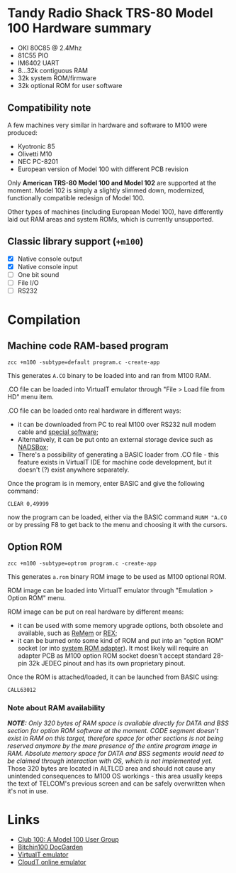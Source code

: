 # Tandy Radio Shack TRS-80 Model 100 Hardware summary

* OKI 80C85 @ 2.4Mhz
* 81C55 PIO
* IM6402 UART
* 8...32k contiguous RAM
* 32k system ROM/firmware
* 32k optional ROM for user software

## Compatibility note
A few machines very similar in hardware and software to M100 were produced:
- Kyotronic 85
- Olivetti M10
- NEC PC-8201
- European version of Model 100 with different PCB revision

Only **American TRS-80 Model 100 and Model 102** are supported at the moment.
Model 102 is simply a slightly slimmed down, modernized, functionally compatible redesign of Model 100.

Other types of machines (including European Model 100), have differently laid out RAM areas and system ROMs, which is currently unsupported.

## Classic library support (`+m100`)
* [x] Native console output
* [x] Native console input
* [ ] One bit sound
* [ ] File I/O
* [ ] RS232

# Compilation
## Machine code RAM-based program

    zcc +m100 -subtype=default program.c -create-app

This generates `A.CO` binary to be loaded into and ran from M100 RAM.

.CO file can be loaded into VirtualT emulator through "File > Load file from HD" menu item.

.CO file can be loaded onto real hardware in different ways:
- it can be downloaded from PC to real M100 over RS232 null modem cable and [special software](http://bitchin100.com/wiki/index.php?title=LaddieCon&oldid=2975);
- Alternatively, it can be put onto an external storage device such as [NADSBox](http://www.kenpettit.com/nadsbox.html);
- There's a possibility of generating a BASIC loader from .CO file - this feature exists in VirtualT IDE for machine code development, but it doesn't (?) exist anywhere separately.

Once the program is in memory, enter BASIC and give the following command:

    CLEAR 0,49999

now the program can be loaded, either via the BASIC command `RUNM "A.CO` or by pressing F8 to get back to the menu and choosing it with the cursors.

## Option ROM

    zcc +m100 -subtype=optrom program.c -create-app

This generates `a.rom` binary ROM image to be used as M100 optional ROM.


ROM image can be loaded into VirtualT emulator through "Emulation > Option ROM" menu.

ROM image can be put on real hardware by different means:
- it can be used with some memory upgrade options, both obsolete and available, such as [ReMem](http://bitchin100.com/wiki/index.php?title=Remem&oldid=2936) or [REX](http://bitchin100.com/wiki/index.php?title=REX&oldid=3251);
- it can be burned onto some kind of ROM and put into an "option ROM" socket (or into [system ROM adapter](http://bitchin100.com/wiki/index.php?title=M100ROM&oldid=2938)). It most likely will require an adapter PCB as M100 option ROM socket doesn't accept standard 28-pin 32k JEDEC pinout and has its own proprietary pinout.

Once the ROM is attached/loaded, it can be launched from BASIC using: 

    CALL63012


### Note about RAM availability 
_**NOTE:** Only 320 bytes of RAM space is available directly for DATA and BSS section for option ROM software at the moment.
CODE segment doesn't exist in RAM on this target, therefore space for other sections is not being reserved anymore by the mere presence of the entire program image in RAM. Absolute memory space for DATA and BSS segments would need to be claimed through interaction with OS, which is not implemented yet._
Those 320 bytes are located in ALTLCD area and should not cause any unintended consequences to M100 OS
workings - this area usually keeps the text of TELCOM's previous screen and can be safely overwritten when it's not in use.

# Links

* [Club 100: A Model 100 User Group](http://www.club100.org/)
* [Bitchin100 DocGarden](http://bitchin100.com/wiki/index.php?title=Bitchin100_DocGarden)
* [VirtualT emulator](https://sourceforge.net/projects/virtualt/)
* [CloudT online emulator](http://bitchin100.com/CloudT)




